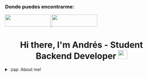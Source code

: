 ### Donde puedes encontrarme:

<a href="https://www.linkedin.com/in/andres-arias-792364229/" target="_blank">
<img src="https://user-images.githubusercontent.com/101019474/211182183-c9afd5c2-6c64-495c-9ca9-a275ddcbc7f3.png" width="150" height="40" style="margin-bottom: 5px;" />
</a>
<a href="https://github.com/AndresCortesA" target="_blank">
<img src="https://user-images.githubusercontent.com/101019474/211182377-07f411bf-f0c9-40e4-b738-fae2a0ef366c.png" width="150" height="40" style="margin-bottom: 5px;" />
</a>

<h1 align="center">Hi there, I'm Andrés - Student Backend Developer <img src="./src/wave.gif" width="30px"></h1>

<details>
  <p>Interesado en data analytics y backend en java, actualmente me encuentro estudiando y practicando spring, java avanzado, MySQL, Go (golang).</p>

  <summary>:zap: About me!</summary>

  <br />

  ---

  <h3 align="center"><img src="./src/0101.GIF" width="25px" height="25px"> Languages and Tools</h3>
  <img src="https://user-images.githubusercontent.com/101019474/212137074-908d9360-73e9-4f55-bc7d-b9316d791266.png" width="1000" height="300" />
  <p align="center">
    <a> <img src="https://img.shields.io/badge/GO-1.20-blue"/> </a>
    <a> <img src="https://img.shields.io/badge/Java-15-orange"/> </a>
    <a> <img src="https://img.shields.io/badge/MySQL-8-blue"/> </a>
    <a> <img src="https://img.shields.io/badge/SpringBoot-framework-brightgreen"/> </a>
  </p>

  ---

  <h3 align="left">GitHub Stats</h3>

  <div>
    <a href="https://github.com/AndresCortesA">
      <img height="180em" src="https://github-readme-stats.vercel.app/api?username=AndresCortesA&show_icons=true&theme=radical&include_all_commits=true&count_private=true"/>
      <img height="180em" src="https://github-readme-stats.vercel.app/api/top-langs/?username=AndresCortesA&layout=compact&langs_count=7&theme=radical"/>
    </a>
  </div>

  ---

  <!-- Banner animado -->
  <img src="https://user-images.githubusercontent.com/101019474/211184189-6fb697d1-28f4-4b05-bc68-5f3bde2bc7f6.gif" alt="animated banner"/>

  ---

  ### 🏆 GitHub Profile Trophy

  [![trophy](https://github-profile-trophy.vercel.app/?username=AndresCortesA&no-frame=true&theme=onedark&rank=SECRET,SSS,SS,S,AAA,AA,A)](https://github.com/ryo-ma/github-profile-trophy)
</details>
